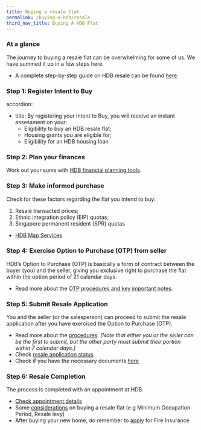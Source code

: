 ```yaml
---
title: Buying a resale flat
permalink: /buying-a-hdb/resale
third_nav_title: Buying A HDB Flat
---
```


### At a glance

The journey to buying a resale flat can be overwhelming for some of us. We have summed it up in a few steps here. 

- A complete step-by-step guide on HDB resale can be found [here](https://www.hdb.gov.sg/cs/infoweb/residential/buying-a-flat/resale/getting-started).

### Step 1: Register Intent to Buy
accordion:
  - title: By registering your Intent to Buy, you will receive an instant assessment on your:
    - Eligibility to buy an HDB resale flat; 
    - Housing grants you are eligible for;
    - Eligibility for an HDB housing loan

### Step 2: Plan your finances

Work out your sums with [HDB financial planning tools](https://www.hdb.gov.sg/cs/infoweb/residential/financing-a-flat-purchase/step-by-step-guide-to-financial-planning).

### Step 3: Make informed purchase

Check for these factors regarding the flat you intend to buy:
1. Resale transacted prices;
2. Ethnic integration policy (EIP) quotas;
3. Singapore permanent resident (SPR) quotas

- [HDB Map Services](https://services2.hdb.gov.sg/web/fi10/emap.html)

### Step 4: Exercise Option to Purchase (OTP) from seller

HDB’s Option to Purchase (OTP) is basically a form of contract between the buyer (you) and the seller, giving you exclusive right to purchase the flat within the option period of 21 calendar days.

- Read more about the [OTP procedures and key important notes](https://www.hdb.gov.sg/cs/infoweb/residential/buying-a-flat/resale/option-to-purchase).

### Step 5: Submit Resale Application

You and the seller (or the salesperson) can proceed to submit the resale application after you have exercised the Option to Purchase (OTP).

- Read more about the [procedures](https://www.hdb.gov.sg/cs/infoweb/residential/buying-a-flat/resale/buying-process/application-procedure/resale-application). *[Note that either you or the seller can be the first to submit, but the other party must submit their portion within 7 calendar days.]*
- Check [resale application status](https://services2.hdb.gov.sg/webapp/BB31AWDashboardWeb/BB31PLogin.jsp)
- Check if you have the necessary documents [here](https://www.hdb.gov.sg/cs/infoweb/residential/buying-a-flat/resale/procedures/resale-application/additional-information-)

### Step 6: Resale Completion

The process is completed with an appointment at HDB.

- [Check appointment details](https://services2.hdb.gov.sg/webapp/BB31AWDashboardWeb/BB31PLogin.jsp)
- Some [considerations](https://www.hdb.gov.sg/cs/infoweb/residential/buying-a-flat/resale/conditions-after-buying) on buying a resale flat (e.g Minimum Occupation Period, Resale levy)
- After buying your new home, do remember to [apply](https://www.hdb.gov.sg/cs/infoweb/residential/living-in-an-hdb-flat/fire-insurance) for Fire Insurance
